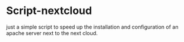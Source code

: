 # Script-nextcloud
just a simple script to speed up the installation and configuration of an apache server next to the next cloud.
